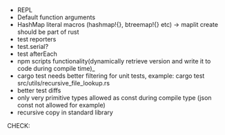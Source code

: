 - REPL
- Default function arguments
- HashMap literal macros (hashmap!{}, btreemap!{} etc) -> maplit create should be part of rust
- test reporters
- test.serial?
- test afterEach
- npm scripts functionality(dynamically retrieve version and write it to code during compile time)_
- cargo test needs better filtering for unit tests, example: cargo test src/utils/recursive_file_lookup.rs
- better test diffs
- only very primitive types allowed as const during compile type (json const not allowed for example)
- recursive copy in standard library


CHECK:
